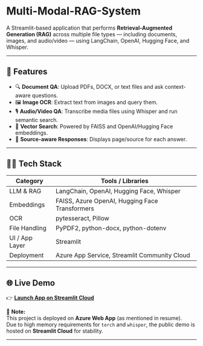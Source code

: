 # Multi-Modal-RAG-System

A Streamlit-based application that performs **Retrieval-Augmented Generation (RAG)** across multiple file types — including documents, images, and audio/video — using LangChain, OpenAI, Hugging Face, and Whisper.

---

## 🚀 Features

- 🔍 **Document QA**: Upload PDFs, DOCX, or text files and ask context-aware questions.
- 🖼️ **Image OCR**: Extract text from images and query them.
- 🎙️ **Audio/Video QA**: Transcribe media files using Whisper and run semantic search.
- 🧠 **Vector Search**: Powered by FAISS and OpenAI/Hugging Face embeddings.
- 🧾 **Source-aware Responses**: Displays page/source for each answer.

---

## 🧑‍💻 Tech Stack

| Category           | Tools / Libraries                                           |
|--------------------|-------------------------------------------------------------|
| LLM & RAG          | LangChain, OpenAI, Hugging Face, Whisper                    |
| Embeddings         | FAISS, Azure OpenAI, Hugging Face Transformers              |
| OCR                | pytesseract, Pillow                                         |
| File Handling      | PyPDF2, python-docx, python-dotenv                          |
| UI / App Layer     | Streamlit                                                   |
| Deployment         | Azure App Service, Streamlit Community Cloud                |

---

## 🌐 Live Demo

👉 **[Launch App on Streamlit Cloud](https://multi-modal-rag-system-rtqnyt7kj7ha8tgkv5fqhm.streamlit.app/)**

📌 **Note:**  
This project is deployed on **Azure Web App** (as mentioned in resume).  
Due to high memory requirements for `torch` and `whisper`, the public demo is hosted on **Streamlit Cloud** for stability.

---

